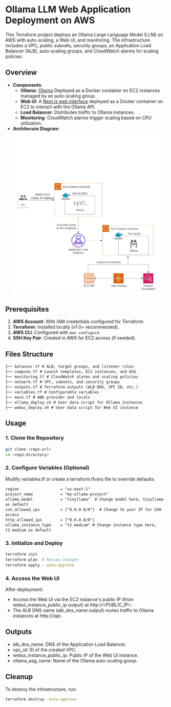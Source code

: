 # Ollama LLM Web Application Deployment on AWS 
This Terraform project deploys an Ollama Large Language Model (LLM) on AWS with auto-scaling, a Web UI, and monitoring. The infrastructure includes a VPC, public subnets, security groups, an Application Load Balancer (ALB), auto-scaling groups, and CloudWatch alarms for scaling policies.

## Overview

- **Components**:
  - **Ollama**: [Ollama](https://github.com/ollama/ollama) Deployed as a Docker container on EC2 instances managed by an auto-scaling group.
  - **Web UI**: A [Next.js web interface](https://github.com/jakobhoeg/nextjs-ollama-llm-ui) deployed as a Docker container on EC2 to interact with the Ollama API.
  - **Load Balancer**: Distributes traffic to Ollama instances.
  - **Monitoring**: CloudWatch alarms trigger scaling based on CPU utilization.
- **Architecure Diagram**:
![ollama-llm-diagram](ollama-llm-diagram.png)

## Prerequisites

1. **AWS Account**: With IAM credentials configured for Terraform.
2. **Terraform**: Installed locally (v1.0+ recommended).
3. **AWS CLI**: Configured with `aws configure`.
4. **SSH Key Pair**: Created in AWS for EC2 access (if needed).

## Files Structure
```
├── balancer.tf # ALB, target groups, and listener rules
├── compute.tf # Launch templates, EC2 instances, and ASG
├── monitoring.tf # CloudWatch alarms and scaling policies
├── network.tf # VPC, subnets, and security groups
├── outputs.tf # Terraform outputs (ALB DNS, VPC ID, etc.)
├── variables.tf # Configurable variables
├── main.tf # AWS provider and locals
├── ollama_deploy.sh # User data script for Ollama instances
├── webui_deploy.sh # User data script for Web UI instance
```

## Usage

### 1. Clone the Repository
```bash
git clone <repo-url>
cd <repo-directory>
```
### 2. Configure Variables (Optional)
Modify variables.tf or create a terraform.tfvars file to override defaults:
```hcl
region                  = "us-east-1"
project_name            = "my-ollama-project"
ollama_model            = "tinyllama"  # Change model here, tinyllama as default
ssh_allowed_ips         = ["0.0.0.0/0"]  # Change to your IP for SSH access
http_allowed_ips        = ["0.0.0.0/0"] 
ollama_instance_type    = "t2.medium" # Change instance type here, t2.medium as default
```

### 3. Initialize and Deploy
```bash
terraform init
terraform plan  # Review changes
terraform apply --auto-approve
```

### 4. Access the Web UI
After deployment:
- Access the Web UI via the EC2 instance's public IP (from webui_instance_public_ip output) at http://<PUBLIC_IP>.
- The ALB DNS name (alb_dns_name output) routes traffic to Ollama instances at http://<DNS>/api.

## Outputs
- alb_dns_name: DNS of the Application Load Balancer.
- vpc_id: ID of the created VPC.
- webui_instance_public_ip: Public IP of the Web UI instance.
- ollama_asg_name: Name of the Ollama auto-scaling group.

## Cleanup
To destroy the infrastructure, run:
```bash
terraform destroy -auto-approve
```


